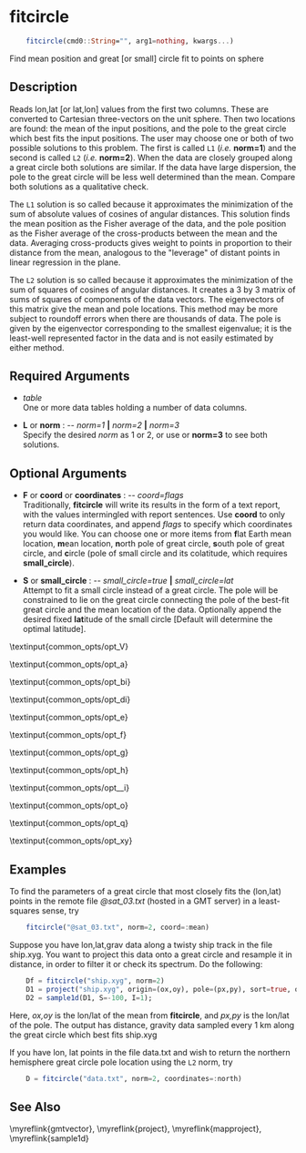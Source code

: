 # fitcircle

```julia
	fitcircle(cmd0::String="", arg1=nothing, kwargs...)
```

Find mean position and great [or small] circle fit to points on sphere

Description
-----------

Reads lon,lat [or lat,lon] values from the first two columns. These are converted to Cartesian
three-vectors on the unit sphere. Then two locations are found: the mean of the input positions,
and the pole to the great circle which best fits the input positions. The user may choose one or
both of two possible solutions to this problem. The first is called `L1` (*i.e.* **norm=1**)
and the second is called `L2` (*i.e.* **norm=2**). When the data are closely grouped along a
great circle both solutions are similar. If the data have large dispersion, the pole to the great
circle will be less well determined than the mean. Compare both solutions as a qualitative check.

The `L1` solution is so called because it approximates the minimization of the sum of absolute
values of cosines of angular distances. This solution finds the mean position as the Fisher average
of the data, and the pole position as the Fisher average of the cross-products between the mean and
the data. Averaging cross-products gives weight to points in proportion to their distance from the mean,
analogous to the "leverage" of distant points in linear regression in the plane.

The `L2` solution is so called because it approximates the minimization of the sum of squares of
cosines of angular distances. It creates a 3 by 3 matrix of sums of squares of components of the
data vectors. The eigenvectors of this matrix give the mean and pole locations. This method may be
more subject to roundoff errors when there are thousands of data. The pole is given by the eigenvector
corresponding to the smallest eigenvalue; it is the least-well represented factor in the data and is
not easily estimated by either method.

Required Arguments
------------------

- *table*\
    One or more data tables holding a number of data columns.

- **L** or **norm** : -- *norm=1* **|** *norm=2* **|** *norm=3*\
    Specify the desired *norm* as 1 or 2, or use or **norm=3** to see both solutions.

Optional Arguments
------------------

- **F** or **coord** or **coordinates** : -- *coord=flags*\
    Traditionally, **fitcircle** will write its results in the form of a text report, with
    the values intermingled with report sentences. Use **coord** to only return data
    coordinates, and append *flags* to specify which coordinates you would like. You
    can choose one or more items from **f**lat Earth mean location, **m**ean location,
    **n**orth pole of great circle, **s**outh pole of great circle, and
    **c**ircle (pole of small circle and its colatitude, which requires **small_circle**).

- **S** or **small_circle** : -- *small_circle=true* **|** *small_circle=lat*\
    Attempt to fit a small circle instead of a great circle. The pole will be constrained to lie
    on the great circle connecting the pole of the best-fit great circle and the mean location of
    the data. Optionally append the desired fixed **lat**itude of the small circle [Default will
    determine the optimal latitude].

\textinput{common_opts/opt_V}

\textinput{common_opts/opt_a}

\textinput{common_opts/opt_bi}

\textinput{common_opts/opt_di}

\textinput{common_opts/opt_e}

\textinput{common_opts/opt_f}

\textinput{common_opts/opt_g}

\textinput{common_opts/opt_h}

\textinput{common_opts/opt__i}

\textinput{common_opts/opt_o}

\textinput{common_opts/opt_q}

\textinput{common_opts/opt_xy}


Examples
--------

To find the parameters of a great circle that most closely fits the (lon,lat) points
in the remote file *@sat_03.txt* (hosted in a GMT server) in a least-squares sense, try

```julia
    fitcircle("@sat_03.txt", norm=2, coord=:mean)
```

Suppose you have lon,lat,grav data along a twisty ship track in the file
ship.xyg. You want to project this data onto a great circle and resample
it in distance, in order to filter it or check its spectrum. Do the following:

```julia
    Df = fitcircle("ship.xyg", norm=2)
    D1 = project("ship.xyg", origin=(ox,oy), pole=(px,py), sort=true, outvars=:pz);
    D2 = sample1d(D1, S=-100, I=1);
```

Here, *ox,oy* is the lon/lat of the mean from **fitcircle**, and *px,py* is the lon/lat
of the pole. The output has distance, gravity data sampled every 1 km along the
great circle which best fits ship.xyg

If you have lon, lat points in the file data.txt and wish to return the northern
hemisphere great circle pole location using the `L2` norm, try

```julia
    D = fitcircle("data.txt", norm=2, coordinates=:north)
```


See Also
--------

\myreflink{gmtvector},
\myreflink{project},
\myreflink{mapproject},
\myreflink{sample1d}
